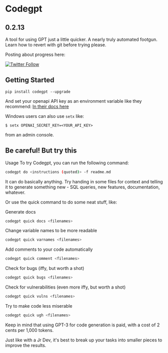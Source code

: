 # Codegpt

## 0.2.13

A tool for using GPT just a little quicker. A nearly truly automated footgun. Learn how to revert with git before trying please.

Posting about progress here:

[![Twitter Follow](https://img.shields.io/twitter/follow/_JohnPartee?style=social)](https://twitter.com/_JohnPartee)

## Getting Started

`pip install codegpt --upgrade`

And set your openapi API key as an environment variable like they recommend:
[In their docs here](https://help.openai.com/en/articles/5112595-best-practices-for-api-key-safety)

Windows users can also use `setx` like:

`$ setx OPENAI_SECRET_KEY=<YOUR_API_KEY>`

from an admin console.

## Be careful! But try this

Usage
To try Codegpt, you can run the following command:

```bash
codegpt do <instructions (quoted)> -f readme.md 
```

It can do basically anything. Try handing in some files for context and telling it to generate something new - SQL queries, new features, documentation, whatever.

Or use the quick command to do some neat stuff, like:

Generate docs

```bash
codegpt quick docs <filenames>
```

Change variable names to be more readable

```bash
codegpt quick varnames <filenames>
```

Add comments to your code automatically

```bash
codegpt quick comment <filenames>
```

Check for bugs (iffy, but worth a shot)

```bash
codegpt quick bugs <filenames>
```

Check for vulnerabilities (even more iffy, but worth a shot)

```bash
codegpt quick vulns <filenames>
```

Try to make code less miserable

```bash
codegpt quick ugh <filenames>
```

Keep in mind that using GPT-3 for code generation is paid, with a cost of 2 cents per 1,000 tokens.

Just like with a Jr Dev, it's best to break up your tasks into smaller pieces to improve the results.
